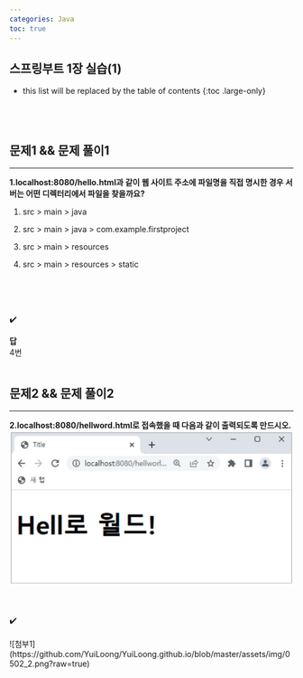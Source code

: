 ```yaml
---
categories: Java
toc: true
---
```


## 스프링부트 1장 실습(1)
* this list will be replaced by the table of contents
{:toc .large-only}
  <br> 
  <br>
  <br>
  <br>

## 문제1 && 문제 풀이1
___
**1.localhost:8080/hello.html과 같이 웹 사이트 주소에 파일명을 직접 명시한 경우 서버는 어떤 디렉터리에서 파일을 찾을까요?** <br>


1) src > main > java


2) src > main > java > com.example.firstproject


3) src > main > resources


4) src > main > resources > static
<br>
<br>
<br>

✔️
<br>

**답**
<br>
4번
<br>
<br>

## 문제2 && 문제 풀이2
___
**2.localhost:8080/hellword.html로 접속했을 때 다음과 같이 출력되도록 만드시오.** 
<br>
![첨부1](https://github.com/YuiLoong/YuiLoong.github.io/blob/master/assets/img/0502_1.png?raw=true)

<br>
<br>
✔️
<br>
<br>
![첨부1](https://github.com/YuiLoong/YuiLoong.github.io/blob/master/assets/img/0502_2.png?raw=true)

<br>
<br>
